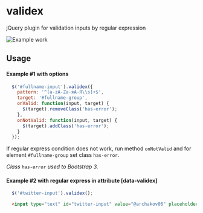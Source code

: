 # validex
jQuery plugin for validation inputs by regular expression

![Example work](https://media.giphy.com/media/l0HlvvQQmowWDI4O4/giphy.gif)

## Usage

#### Example #1 with options
```js
  $('#fullname-input').validex({
    pattern: '^[a-zA-Zа-яА-Я\\s]+$',
    target: '#fullname-group',
    onValid: function(input, target) {
      $(target).removeClass('has-error');
    },
    onNotValid: function(input, target) {
      $(target).addClass('has-error');
    }
  });
```

If regular express condition does not work, run method `onNotValid` and for element `#fullname-group` set class `has-error`.

*Class `has-error` used to Bootstrap 3.*

#### Example #2 with regular express in attribute [data-validex]
```js
  $('#twitter-input').validex();
```

```html
  <input type="text" id="twitter-input" value="@archakov06" placeholder="Enter Twitter username" data-validex="^@([A-Za-z0-9_]{1,15})+$" class="form-control">
```
